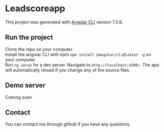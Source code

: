 # Leadscoreapp

This project was generated with [Angular CLI](https://github.com/angular/angular-cli) version 7.3.8.

## Run the project

Clone the repo on your computer. <br/> 
Install the angular CLI with npm  `npm install @angular/cli@latest -g` on your computer.<br/>
Run `ng serve` for a dev server. Navigate to `http://localhost:4200/`. The app will automatically reload if you change any of the source files.

## Demo server

Coming soon

## Contact

You can contact me through github if you have any questions.
